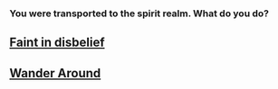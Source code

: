 ### **You were transported to the spirit realm. What do you do?**  
## [Faint in disbelief](../situations/END-just-a-dream.md)  
## [Wander Around](../situations/END-little-boy.md)